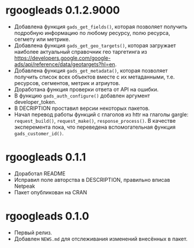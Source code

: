 # rgoogleads 0.1.2.9000

* Добавлена функция `gads_get_fields()`, которая позволяет получить подробную информацию по любому ресурсу, полю ресурса, сегмету или метрике.
* Добавлена функция `gads_get_geo_targets()`, которая загружает наиболее актуальный справочник гео таргетинга из https://developers.google.com/google-ads/api/reference/data/geotargets?hl=en.
* Добавлена функция `gads_get_metadata()`, которая позволяет получить список всех объектов вместе с их метаданными, т.е. ресурсов, сегментов, метрик и атриутов.
* Доработана функция проверки ответа от API на ошибки.
* В функцию `gads_auth_configure()` добавлен аргумент developer_token.
* В DECRIPTION проставил версии некоторых пакетов.
* Начал перевод работы функций с глаголов из httr на глаголы gargle: `request_build()`, `request_make()`, `response_process()`. В качестве эксперемента пока, что переведена вспомогательная функция `gads_customer_id()`.

# rgoogleads 0.1.1

* Доработал README
* Исправил поле авторства в DESCRIPTION, правильно вписав Netpeak
* Пакет опубликован на CRAN

# rgoogleads 0.1.0

* Первый релиз.
* Добавлен `NEWS.md` для отслеживания изменений внесённых в пакет.
